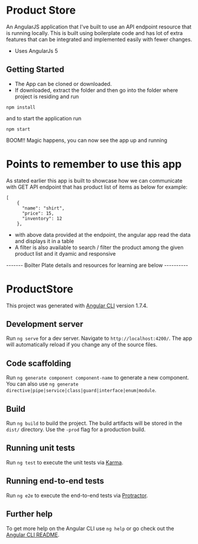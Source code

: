 
# Product Store

An AngularJS application that I've built to use an API endpoint resource that is running locally. This is built using boilerplate code and has lot of extra features that can be integrated and implemented easily with fewer changes.

- Uses AngularJs 5

## Getting Started

- The App can be cloned or downloaded.
- If downloaded, extract the folder and then go into the folder where project is residing and run 
```
npm install
```
and to start the application run
```
npm start
```
BOOM!! Magic happens, you can now see the app up and running

# Points to remember to use this app

As stated earlier this app is built to showcase how we can communicate with GET API endpoint that has product list of items as below for example:

```
[
    {
      "name": "shirt",
      "price": 15,
      "inventory": 12
    },
```

- with above data provided at the endpoint, the angular app read the data and displays it in a table
- A filter is also available to search / filter the product among the given product list and it dyamic and responsive


------- Boilter Plate details and resources for learning are below ----------

# ProductStore

This project was generated with [Angular CLI](https://github.com/angular/angular-cli) version 1.7.4.

## Development server

Run `ng serve` for a dev server. Navigate to `http://localhost:4200/`. The app will automatically reload if you change any of the source files.

## Code scaffolding

Run `ng generate component component-name` to generate a new component. You can also use `ng generate directive|pipe|service|class|guard|interface|enum|module`.

## Build

Run `ng build` to build the project. The build artifacts will be stored in the `dist/` directory. Use the `-prod` flag for a production build.

## Running unit tests

Run `ng test` to execute the unit tests via [Karma](https://karma-runner.github.io).

## Running end-to-end tests

Run `ng e2e` to execute the end-to-end tests via [Protractor](http://www.protractortest.org/).

## Further help

To get more help on the Angular CLI use `ng help` or go check out the [Angular CLI README](https://github.com/angular/angular-cli/blob/master/README.md).
